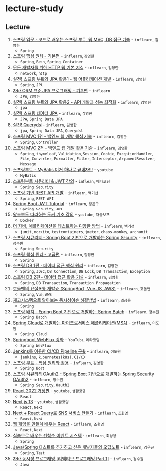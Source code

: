 # lecture-study

## Lecture

1. [스프링 입문 - 코드로 배우는 스프링 부트, 웹 MVC, DB 접근 기술](./1) - `inflearn`, `김영한`
   - `Spring`
2. [스프링 핵심 원리 - 기본편](./2) - `inflearn`, `김영한`
   - `Spring`, `Bean`, `Spring Container`
3. [모든 개발자를 위한 HTTP 웹 기본 지식](./3) - `inflearn`, `김영한`
   - `network`, `http`
4. [실전! 스프링 부트와 JPA 활용1 - 웹 어플리케이션 개발](./4) - `inflearn`, `김영한`
   - `Spring`, `JPA`
5. [자바 ORM 표준 JPA 프로그래밍 - 기본편](./5) - `inflearn`
   - `JPA`, `김영한`
6. [실전! 스프링 부트와 JPA 활용2 - API 개발과 성능 최적화](./6) - `inflearn`, `김영한`
   - `jpa`
7. [실전! 스프링 데이터 JPA](./7) - `inflearn`, `김영한`
   - `JPA`, `Spring Data JPA`
8. [실전! Querydsl](./8) - `inflearn`, `김영한`
   - `jpa`, `Spring Data JPA`, `Querydsl`
9. [스프링 MVC 1편 - 백엔드 웹 개발 핵심 기술](./9) - `inflearn`, `김영한`
    - `Spring`, `Controller`
10. [스프링 MVC 2편 - 백엔드 웹 개발 활용 기술](./10) - `inflearn`, `김영한`
    - `Spring`, `thymeleaf`, `Validation`, `Session`, `Cookie`, `ExceptionHandler`, `File`, `Converter`, `Formatter`, `Filter`, `Interceptor`, `ArgumentResolver`, `Message`
11. [스프링부트 - MyBatis 이거 하나로 끝내자!!!](./11) - `youtube`
    - `MyBatis`
12. [스프링부트 시큐리티 & JWT 강의](./12) - `inflean`, `메타코딩`
    - `Spring Security`
13. [스프링 기반 REST API 개발](./13) - `inflearn`, `백기선`
    - `Spring`, `REST API`
14. [Spring Boot JWT Tutorial](./14) - `inflearn`, `정은구`
    - `Spring Security`, `JWT`
15. [왕초보도 따라하는 도커 기초 강의](./15) - `youtube`, `재즐보프`
    - `Docker`
16. [더 자바, 애플리케이션을 테스트하는 다양한 방법](./16) - `inflearn`, `백기선`
    - `junit`, `mockito`, `testcontainers`, `jmeter`, `chaos-monkey`, `archunit`
17. [스프링 시큐리티 - Spring Boot 기반으로 개발하는 Spring Security](./17) - `inflearn`, `정수원`
    - `Spring Security`
18. [스프링 핵심 원리 - 고급편](./18) - `inflearn`, `김영한`
    - `Spring`
19. [스프링 DB 1편 - 데이터 접근 핵심 원리](./19) - `inflearn`, `김영한`
    - `Spring`, `JDBC`, `DB Connection`, `DB Lock`, `DB Transaction`, `Exception`
20. [스프링 DB 2편 - 데이터 접근 활용 기술](./20) - `inflearn`, `김영한`
    - `Spring`, `DB Transaction`, `Transaction Propagation`
21. [호돌맨의 요절복통 개발쇼 (SpringBoot, Vue.JS, AWS)](./21) - `inflearn`, `호돌맨`
    - `Spring`, `Vue`, `AWS`
22. [재고시스템으로 알아보는 동시성이슈 해결방법](./22) - `inflearn`, `최상용`
    - `Spring`
23. [스프링 배치 - Spring Boot 기반으로 개발하는 Spring Batch](./23) - `inflearn`, `정수원`
    - `Spring Batch`
24. [Spring Cloud로 개발하는 마이크로서비스 애플리케이션(MSA)](./24) - `inflearn`, `이도원`
    - `Spring Cloud`
25. [Springboot WebFlux 강좌](./25) - `YouTube`, `메타코딩`
    - `Spring WebFlux`
26. [Jenkins를 이용한 CI/CD Pipeline 구축](./26) - `inflearn`, `이도원`
    - `jenkins`, `kubernetes(k8s)`, `CI/CD`
27. [스프링 부트 - 핵심 원리와 활용](./27) - `inflearn`, `김영한`
    - `Spring Boot`
28. [스프링 시큐리티 OAuth2 - Spring Boot 기반으로 개발하는 Spring Security OAuth2](./28) - `inflearn`, `정수원`
    - `Spring Security`, `Oauth2`
29. [React 2022 개정판](./29) - `youtube`, `생활코딩`
    - `React`
30. [Next.js 13](./30) - `youtube`, `생활코딩`
    - `React`, `Next`
31. [Next + React Query로 SNS 서비스 만들기](./31) - `inflearn`, `조현영`
    - `React`, `Next`
32. [웹 게임을 만들며 배우는 React](./32) - `inflearn`, `조현영`
    - `React`, `Next`
33. [실습으로 배우는 선착순 이벤트 시스템](./33) - `inflearn`, `최상용`
    - `Spring`
34. [Java/Spring 테스트를 추가하고 싶은 개발자들의 오답노트](./34) - `inflearn`, `김우근`
    - `Spring`, `Test`
35. [자바 동시성 프로그래밍 [리액티브 프로그래밍 Part.1]](/35) - `inflearn`, `정수원`
    - `Java`

